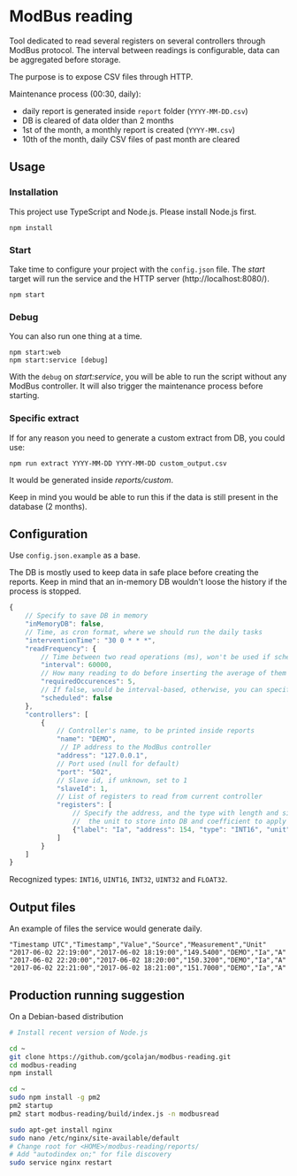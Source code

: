 # ModBus reading

Tool dedicated to read several registers on several controllers through ModBus protocol. The interval between readings is configurable, data can be aggregated before storage.

The purpose is to expose CSV files through HTTP.

Maintenance process (00:30, daily):

 * daily report is generated inside `report` folder (`YYYY-MM-DD.csv`)
 * DB is cleared of data older than 2 months
 * 1st of the month, a monthly report is created (`YYYY-MM.csv`)
 * 10th of the month, daily CSV files of past month are cleared

## Usage

### Installation

This project use TypeScript and Node.js. Please install Node.js first.
```
npm install
```

### Start

Take time to configure your project with the `config.json` file. The *start* target will run the service and the HTTP server (http://localhost:8080/).
```
npm start
```

### Debug

You can also run one thing at a time.
```
npm start:web
npm start:service [debug]
```

With the `debug` on *start:service*, you will be able to run the script without any ModBus controller. It will also trigger the maintenance process before starting.

### Specific extract

If for any reason you need to generate a custom extract from DB, you could use:
```
npm run extract YYYY-MM-DD YYYY-MM-DD custom_output.csv
```

It would be generated inside *reports/custom*.

Keep in mind you would be able to run this if the data is still present in the database (2 months).

## Configuration

Use `config.json.example` as a base.

The DB is mostly used to keep data in safe place before creating the reports. Keep in mind that an in-memory DB wouldn't loose the history if the process is stopped.

```js
{
	// Specify to save DB in memory
	"inMemoryDB": false,
	// Time, as cron format, where we should run the daily tasks
	"interventionTime": "30 0 * * *",
	"readFrequency": {
		// Time between two read operations (ms), won't be used if scheduled
		"interval": 60000,
		// How many reading to do before inserting the average of them into DB
		"requiredOccurences": 5,
		// If false, would be interval-based, otherwise, you can specify a cron compatible syntax: "1 * * * *"
		"scheduled": false
	},
	"controllers": [
		{
			// Controller's name, to be printed inside reports
			"name": "DEMO",
			 // IP address to the ModBus controller
			"address": "127.0.0.1",
			// Port used (null for default)
			"port": "502",
			// Slave id, if unknown, set to 1
			"slaveId": 1,
			// List of registers to read from current controller
			"registers": [
				// Specify the address, and the type with length and signed or not (supported: INT16, UINT16, INT32, UINT32, FLOAT32),
				//  the unit to store into DB and coefficient to apply before storage
				{"label": "Ia", "address": 154, "type": "INT16", "unit": "A", "coefficient": 1.0}
			]
		}	
	]
}
```

Recognized types: `INT16`, `UINT16`, `INT32`, `UINT32` and `FLOAT32`.

## Output files

An example of files the service would generate daily.

```CSV
"Timestamp UTC","Timestamp","Value","Source","Measurement","Unit"
"2017-06-02 22:19:00","2017-06-02 18:19:00","149.5400","DEMO","Ia","A"
"2017-06-02 22:20:00","2017-06-02 18:20:00","150.3200","DEMO","Ia","A"
"2017-06-02 22:21:00","2017-06-02 18:21:00","151.7000","DEMO","Ia","A"
```

## Production running suggestion

On a Debian-based distribution

```sh
# Install recent version of Node.js

cd ~
git clone https://github.com/gcolajan/modbus-reading.git
cd modbus-reading
npm install

cd ~
sudo npm install -g pm2
pm2 startup
pm2 start modbus-reading/build/index.js -n modbusread

sudo apt-get install nginx
sudo nano /etc/nginx/site-available/default
# Change root for <HOME>/modbus-reading/reports/
# Add "autodindex on;" for file discovery
sudo service nginx restart
```